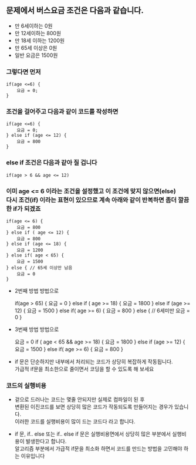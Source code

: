 ## 문제에서 버스요금 조건은 다음과 같습니다.

* 만 6세이하는 0원
* 만 12세이하는 800원
* 만 18세 이하는 1200원
* 만 65세 이상은 0원
* 일반 요금은 1500원

### 그렇다면 먼저
    if(age <=6) {
		요금 = 0;
	}	

### 조건을 걸어주고 다음과 같이 코드를 작성하면
	if(age <=6) {
		요금 = 0;
	} else if (age <= 12) {
		요금 = 800
	}

### else if 조건은 다음과 같아 질 겁니다
	if(age > 6 && age <= 12)

### 이미 age <= 6 이라는 조건을 설정했고 이 조건에 맞지 않으면(else)<br/>다시 조건(if) 이라는 표현이 있으므로 계속 아래와 같이 반복하면 좀더 깔끔한 if가 되겠죠

	if(age <= 6) {
		요금 = 800
	} else if ( age <= 12) {
		요금 = 800
	} else if (age <= 18) {
		요금 = 1200
	} else if( age < 65) {
		요금 = 1500
	} else { // 65세 이상만 남음
		요금 = 0
	}


* 2번째 방법 방법으로


	if(age > 65) {
		요금 = 0
	} else if ( age >= 18) {
		요금 = 1800
	} else if (age >= 12) {
		요금 = 1500
	} else if( age >= 6) {
		요금 = 800
	} else { // 6세미만 
		요금 = 0
	}


* 3번째 방법 방법으로


	요금 = 0
	if ( age < 65 && age >= 18) {
		요금 = 1800
	} else if (age >= 12) {
		요금 = 1500
	} else if( age >= 6) {
		요금 = 800
	}


* if 문은 단순하지만 내부에서 처리되는 코드가 상당히 복잡하게 작동됩니다.  
가급적 if문을 최소한으로 줄이면서 코딩을 할 수 있도록 해 보세요	

### 코드의 실행비용

* 겉으로 드러나는 코드는 몇줄 안되지만 실제로 컴파일이 된 후  
변환된 이진코드를 보면 상당히 많은 코드가 작동되도록 만들어지는 경우가 있습니다.  
이러한 코드를 실행비용이 많이 드는 코드다 라고 합니다.

* if 문, if.. else 또는 if.. else if 문은 실행비용면에서 상당히 많은 부분에서 실행비용이 발생한다고 합니다.  
알고리즘 부분에서 가급적 if문을 최소화 하면서 코드를 만드는 방법을 고민해야 하는 이유입니다









